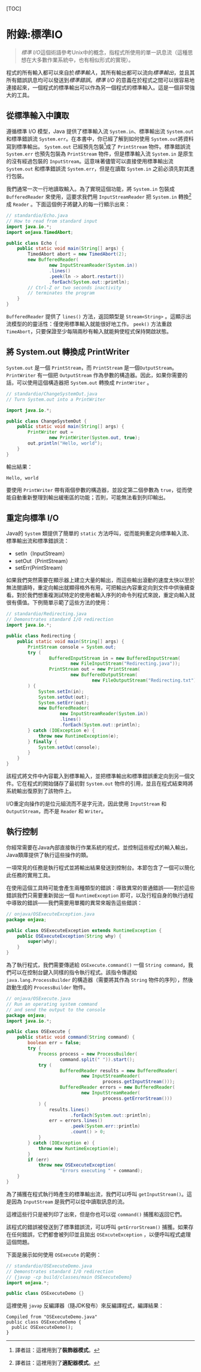 ﻿[TOC]

<!-- Appendix: Standard I/O -->
# 附錄:標準IO

>*標準 I/O*這個術語參考Unix中的概念，指程式所使用的單一訊息流（這種思想在大多數作業系統中，也有相似形式的實現）。

程式的所有輸入都可以來自於*標準輸入*，其所有輸出都可以流向*標準輸出*，並且其所有錯誤訊息均可以發送到*標準錯誤*。*標準 I/O* 的意義在於程式之間可以很容易地連接起來，一個程式的標準輸出可以作為另一個程式的標準輸入。這是一個非常強大的工具。

## 從標準輸入中讀取

遵循標準 I/O 模型，Java 提供了標準輸入流 `System.in`、標準輸出流 `System.out` 和標準錯誤流 `System.err`。在本書中，你已經了解到如何使用 `System.out`將資料寫到標準輸出。 `System.out` 已經預先包裝[^1]成了 `PrintStream` 物件。標準錯誤流 `System.err` 也預先包裝為 `PrintStream` 物件，但是標準輸入流 `System.in` 是原生的沒有經過包裝的 `InputStream`。這意味著儘管可以直接使用標準輸出流 `System.out` 和標準錯誤流 `System.err`，但是在讀取 `System.in` 之前必須先對其進行包裝。

我們通常一次一行地讀取輸入。為了實現這個功能，將 `System.in` 包裝成 `BufferedReader` 來使用，這要求我們用 `InputStreamReader` 把 `System.in` 轉換[^2]成 `Reader` 。下面這個例子將鍵入的每一行顯示出來：

```java
// standardio/Echo.java
// How to read from standard input
import java.io.*;
import onjava.TimedAbort;

public class Echo {
    public static void main(String[] args) {
        TimedAbort abort = new TimedAbort(2);
        new BufferedReader(
                new InputStreamReader(System.in))
                .lines()
                .peek(ln -> abort.restart())
                .forEach(System.out::println);
        // Ctrl-Z or two seconds inactivity
        // terminates the program
    }
}
```

`BufferedReader` 提供了 `lines()` 方法，返回類型是 `Stream<String>` 。這顯示出流模型的的靈活性：僅使用標準輸入就能很好地工作。 `peek()` 方法重啟 `TimeAbort`，只要保證至少每隔兩秒有輸入就能夠使程式保持開啟狀態。

## 將 System.out 轉換成 PrintWriter

`System.out` 是一個 `PrintStream`，而 `PrintStream` 是一個`OutputStream`。 `PrintWriter` 有一個把 `OutputStream` 作為參數的構造器。因此，如果你需要的話，可以使用這個構造器把 `System.out` 轉換成 `PrintWriter` 。

```java
// standardio/ChangeSystemOut.java
// Turn System.out into a PrintWriter

import java.io.*;

public class ChangeSystemOut {
    public static void main(String[] args) {
        PrintWriter out =
                new PrintWriter(System.out, true);
        out.println("Hello, world");
    }
}
```

輸出結果：

```
Hello, world
```

要使用 `PrintWriter` 帶有兩個參數的構造器，並設定第二個參數為 `true`，從而使能自動重新整理到輸出緩衝區的功能；否則，可能無法看到列印輸出。

## 重定向標準 I/O

Java的 `System` 類提供了簡單的 `static` 方法呼叫，從而能夠重定向標準輸入流、標準輸出流和標準錯誤流：
- setIn（InputStream）
- setOut（PrintStream）
- setErr(PrintStream)

如果我們突然需要在顯示器上建立大量的輸出，而這些輸出滾動的速度太快以至於無法閱讀時，重定向輸出就顯得格外有用，可把輸出內容重定向到文件中供後續查看。對於我們想重複測試特定的使用者輸入序列的命令列程式來說，重定向輸入就很有價值。下例簡單示範了這些方法的使用：

```java
// standardio/Redirecting.java
// Demonstrates standard I/O redirection
import java.io.*;

public class Redirecting {
    public static void main(String[] args) {
        PrintStream console = System.out;
        try (
                BufferedInputStream in = new BufferedInputStream(
                        new FileInputStream("Redirecting.java"));
                PrintStream out = new PrintStream(
                        new BufferedOutputStream(
                                new FileOutputStream("Redirecting.txt")))
        ) {
            System.setIn(in);
            System.setOut(out);
            System.setErr(out);
            new BufferedReader(
                    new InputStreamReader(System.in))
                    .lines()
                    .forEach(System.out::println);
        } catch (IOException e) {
            throw new RuntimeException(e);
        } finally {
            System.setOut(console);
        }
    }
}
```

該程式將文件中內容載入到標準輸入，並把標準輸出和標準錯誤重定向到另一個文件。它在程式的開始儲存了最初對 `System.out` 物件的引用，並且在程式結束時將系統輸出復原到了該物件上。

I/O重定向操作的是位元組流而不是字元流，因此使用 `InputStream` 和 `OutputStream`，而不是 `Reader` 和 `Writer`。

<!-- Process Control -->
## 執行控制

你經常需要在Java內部直接執行作業系統的程式，並控制這些程式的輸入輸出，Java類庫提供了執行這些操作的類。

一項常見的任務是執行程式並將輸出結果發送到控制台。本節包含了一個可以簡化此任務的實用工具。

在使用這個工具時可能會產生兩種類型的錯誤：導致異常的普通錯誤——對於這些錯誤我們只需要重新拋出一個 `RuntimeException` 即可，以及行程自身的執行過程中導致的錯誤——我們需要用單獨的異常來報告這些錯誤：

```java
// onjava/OSExecuteException.java
package onjava;

public class OSExecuteException extends RuntimeException {
    public OSExecuteException(String why) {
        super(why);
    }
}
```

為了執行程式，我們需要傳遞給 `OSExecute.command()` 一個 `String command`，我們可以在控制台鍵入同樣的指令執行程式。該指令傳遞給 `java.lang.ProcessBuilder` 的構造器（需要將其作為 `String` 物件的序列），然後啟動生成的 `ProcessBuilder` 物件。

```java
// onjava/OSExecute.java
// Run an operating system command
// and send the output to the console
package onjava;
import java.io.*;

public class OSExecute {
    public static void command(String command) {
        boolean err = false;
        try {
            Process process = new ProcessBuilder(
                    command.split(" ")).start();
            try (
                    BufferedReader results = new BufferedReader(
                            new InputStreamReader(
                                    process.getInputStream()));
                    BufferedReader errors = new BufferedReader(
                            new InputStreamReader(
                                    process.getErrorStream()))
            ) {
                results.lines()
                        .forEach(System.out::println);
                err = errors.lines()
                        .peek(System.err::println)
                        .count() > 0;
            }
        } catch (IOException e) {
            throw new RuntimeException(e);
        }
        if (err)
            throw new OSExecuteException(
                    "Errors executing " + command);
    }
}
```

為了捕獲在程式執行時產生的標準輸出流，我們可以呼叫 `getInputStream()`。這是因為 `InputStream` 是我們可以從中讀取訊息的流。

這裡這些行只是被列印了出來，但是你也可以從 `command()` 捕獲和返回它們。

該程式的錯誤被發送到了標準錯誤流，可以呼叫 `getErrorStream()` 捕獲。如果存在任何錯誤，它們都會被列印並且拋出 `OSExcuteException` ，以便呼叫程式處理這個問題。

下面是展示如何使用 `OSExecute` 的範例：

```java
// standardio/OSExecuteDemo.java
// Demonstrates standard I/O redirection
// {javap -cp build/classes/main OSExecuteDemo}
import onjava.*;

public class OSExecuteDemo {}
```

這裡使用 `javap` 反編譯器（隨JDK發布）來反編譯程式，編譯結果：

```
Compiled from "OSExecuteDemo.java"
public class OSExecuteDemo {
  public OSExecuteDemo();
}
```

[^1]: 譯者註：這裡用到了**裝飾器模式**。

[^2]: 譯者註：這裡用到了**適配器模式**。

<!-- 分頁 -->

<div style="page-break-after: always;"></div>
